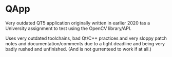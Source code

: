 # QApp

Very outdated QT5 application originally written in earlier 2020 tas a University assignment to test using the OpenCV library/API. 

Uses very outdated toolchains, bad Qt/C++ practices and very sloppy patch notes and documentation/comments due to a tight deadline and being very badly rushed and unfinished. (And is not gurrenteed to work if at all.)  
